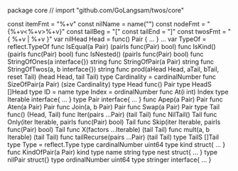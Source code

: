 package core // import "github.com/GoLangsam/twos/core"

const itemFmt = "%+v"
const nilName = name("<noName>")
const nodeFmt = "{%+v<%+v>%+v}"
const tailBeg = "["
const tailEnd = "]"
const twosFmt = "{ %+v | %+v }"
var nilHead Head = func() Pair { ... } ...
var TypeOf = reflect.TypeOf
func IsEqual(a Pair) (pairIs func(Pair) bool)
func IsKind() (pairIs func(Pair) bool)
func IsNested() (pairIs func(Pair) bool)
func StringOfOnes(a interface{}) string
func StringOfPair(a Pair) string
func StringOfTwos(a, b interface{}) string
func prod(aHead Head, aTail, bTail, reset Tail) (head Head, tail Tail)
type Cardinality = cardinalNumber
    func SizeOfPair(a Pair) (size Cardinality)
type Head func() Pair
type HeadS []Head
type ID = name
type Index = ordinalNumber
    func At(i int) Index
type Iterable interface{ ... }
type Pair interface{ ... }
    func Apep(a Pair) Pair
    func Aten(a Pair) Pair
    func Join(a, b Pair) Pair
    func Swap(a Pair) Pair
type Tail func() (Head, Tail)
    func Iter(pairs ...Pair) (tail Tail)
    func NilTail() Tail
    func Only(iter Iterable, pairIs func(Pair) bool) Tail
    func Skip(iter Iterable, pairIs func(Pair) bool) Tail
    func X(factors ...Iterable) (tail Tail)
    func mult(a, b Iterable) (tail Tail)
    func tailRecurse(pairs ...Pair) (tail Tail)
type TailS []Tail
type Type = reflect.Type
type cardinalNumber uint64
type kind struct{ ... }
    func KindOfPair(a Pair) kind
type name string
type nest struct{ ... }
type nilPair struct{}
type ordinalNumber uint64
type stringer interface{ ... }
